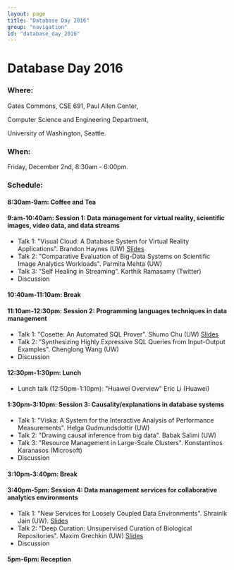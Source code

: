 ```yaml
---
layout: page
title: "Database Day 2016"
group: "navigation"
id: "database_day_2016"
---
```


# Database Day 2016

### **Where**: 

Gates Commons, CSE 691, Paul Allen Center,

Computer Science and Engineering Department,

University of Washington, Seattle.

### **When**: 

Friday, December 2nd, 8:30am - 6:00pm.

### **Schedule**:

#### 8:30am-9am: Coffee and Tea

#### 9:am-10:40am: Session 1: Data management for virtual reality, scientific images, video data, and data streams
- Talk 1: "Visual Cloud: A Database System for Virtual Reality Applications". Brandon Haynes	(UW) [Slides](https://drive.google.com/file/d/0B8yKPRGRXCo9NE1fUldGWXBFM1U/view?usp=sharing)
- Talk 2: "Comparative Evaluation of Big-Data Systems on Scientific Image Analytics Workloads". Parmita Mehta	(UW)		
- Talk 3: "Self Healing in Streaming". Karthik Ramasamy  (Twitter)			
- Discussion

#### 10:40am-11:10am: Break

#### 11:10am-12:30pm: Session 2: Programming languages techniques in data management
- Talk 1: "Cosette: An Automated SQL Prover". Shumo Chu (UW) [Slides](https://github.com/uwdb/website/raw/gh-pages/_includes/dbday_16_slides/cosette_DBDay_2016.pdf)
- Talk 2: "Synthesizing Highly Expressive SQL Queries from Input-Output Examples". Chenglong Wang (UW)
- Discussion

#### 12:30pm-1:30pm: Lunch
- Lunch talk (12:50pm-1:10pm): "Huawei Overview" Eric Li (Huawei)
 
#### 1:30pm-3:10pm: Session 3: Causality/explanations in database systems
- Talk 1: "Viska: A System for the Interactive Analysis of Performance Measurements". Helga Gudmundsdottir (UW)
- Talk 2: "Drawing causal inference from big data". Babak Salimi (UW)
- Talk 3: "Resource Management in Large-Scale Clusters". Konstantinos Karanasos (Microsoft)
- Discussion

#### 3:10pm-3:40pm: Break

#### 3:40pm-5pm: Session 4: Data management services for collaborative analytics environments
- Talk 1: "New Services for Loosely Coupled Data Environments". Shrainik Jain (UW). [Slides](https://www.dropbox.com/s/i4dvfu6qhyk747g/uwdbday2016.pdf?dl=0)
- Talk 2: "Deep Curation: Unsupervised Curation of Biological Repositories". Maxim Grechkin (UW) [Slides](http://homes.cs.washington.edu/~grechkin/DeepCuration2016.pdf)
- Discussion

#### 5pm-6pm: Reception

